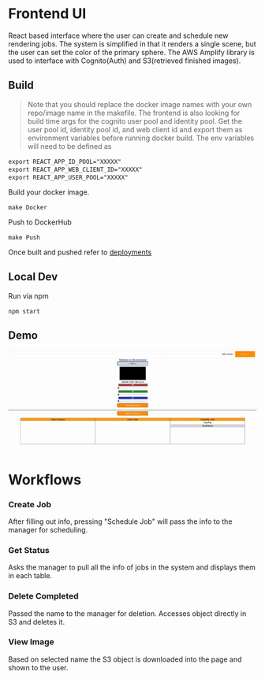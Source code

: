# Frontend UI

React based interface where the user can create and schedule new rendering jobs. The system is simplified in that it renders a single scene, but the user can set the color of the primary sphere. The AWS Amplify library is used to interface with Cognito(Auth) and S3(retrieved finished images).
## Build
>Note that you should replace the docker image names with your own repo/image name in the makefile. The frontend is also looking for build time args for the cognito user pool and identity pool. Get the user pool id, identity pool id, and web client id and export them as environment variables before running docker build. The env variables will need to be defined as
```
export REACT_APP_ID_POOL="XXXXX"
export REACT_APP_WEB_CLIENT_ID="XXXXX"
export REACT_APP_USER_POOL="XXXXX"
```
Build your docker image.
```
make Docker
```
Push to DockerHub
```
make Push
```

Once built and pushed refer to [deployments](../../app-deployment)

## Local Dev
Run via npm
```
npm start
```

## Demo
![Demo](../../UI-Demo.gif)

# Workflows
### Create Job
After filling out info, pressing "Schedule Job" will pass the info to the manager for scheduling.
### Get Status
Asks the manager to pull all the info of jobs in the system and displays them in each table.
### Delete Completed
Passed the name to the manager for deletion. Accesses object directly in S3 and deletes it.
### View Image
Based on selected name the S3 object is downloaded into the page and shown to the user.

